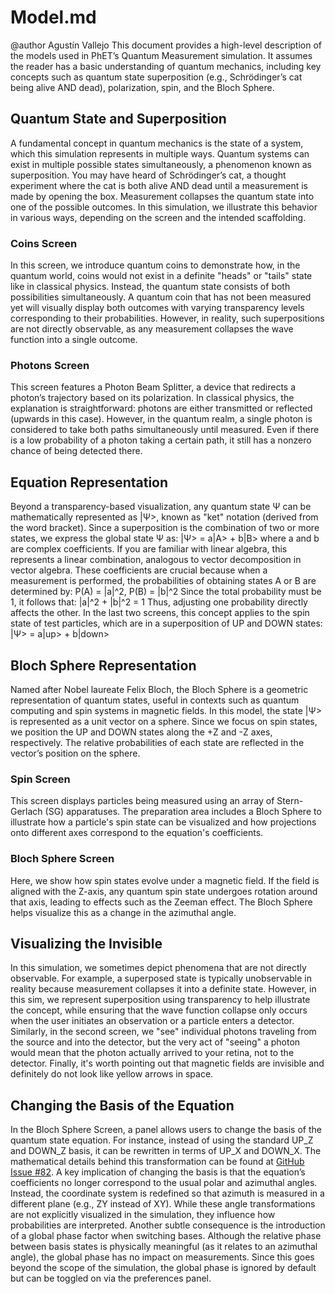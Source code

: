 # Model.md
@author Agustín Vallejo
This document provides a high-level description of the models used in PhET’s Quantum Measurement simulation. It assumes the reader has a basic understanding of quantum mechanics, including key concepts such as quantum state superposition (e.g., Schrödinger’s cat being alive AND dead), polarization, spin, and the Bloch Sphere.

## Quantum State and Superposition

A fundamental concept in quantum mechanics is the state of a system, which this simulation represents in multiple ways. Quantum systems can exist in multiple possible states simultaneously, a phenomenon known as superposition. You may have heard of Schrödinger’s cat, a thought experiment where the cat is both alive AND dead until a measurement is made by opening the box. Measurement collapses the quantum state into one of the possible outcomes. In this simulation, we illustrate this behavior in various ways, depending on the screen and the intended scaffolding.

### Coins Screen

In this screen, we introduce quantum coins to demonstrate how, in the quantum world, coins would not exist in a definite "heads" or "tails" state like in classical physics. Instead, the quantum state consists of both possibilities simultaneously. A quantum coin that has not been measured yet will visually display both outcomes with varying transparency levels corresponding to their probabilities. However, in reality, such superpositions are not directly observable, as any measurement collapses the wave function into a single outcome.

### Photons Screen

This screen features a Photon Beam Splitter, a device that redirects a photon’s trajectory based on its polarization. In classical physics, the explanation is straightforward: photons are either transmitted or reflected (upwards in this case). However, in the quantum realm, a single photon is considered to take both paths simultaneously until measured. Even if there is a low probability of a photon taking a certain path, it still has a nonzero chance of being detected there.

## Equation Representation

Beyond a transparency-based visualization, any quantum state Ψ can be mathematically represented as |Ψ>, known as "ket" notation (derived from the word bracket).
Since a superposition is the combination of two or more states, we express the global state Ψ as: |Ψ> = a|A> + b|B> where a and b are complex coefficients. If you are familiar with linear algebra, this represents a linear combination, analogous to vector decomposition in vector algebra.
These coefficients are crucial because when a measurement is performed, the probabilities of obtaining states A or B are determined by: P(A) = |a|^2, P(B) = |b|^2 Since the total probability must be 1, it follows that: |a|^2 + |b|^2 = 1 Thus, adjusting one probability directly affects the other.
In the last two screens, this concept applies to the spin state of test particles, which are in a superposition of UP and DOWN states: |Ψ> = a|up> + b|down>

## Bloch Sphere Representation

Named after Nobel laureate Felix Bloch, the Bloch Sphere is a geometric representation of quantum states, useful in contexts such as quantum computing and spin systems in magnetic fields.
In this model, the state |Ψ> is represented as a unit vector on a sphere. Since we focus on spin states, we position the UP and DOWN states along the +Z and -Z axes, respectively. The relative probabilities of each state are reflected in the vector’s position on the sphere.

### Spin Screen

This screen displays particles being measured using an array of Stern-Gerlach (SG) apparatuses. The preparation area includes a Bloch Sphere to illustrate how a particle's spin state can be visualized and how projections onto different axes correspond to the equation's coefficients.

### Bloch Sphere Screen

Here, we show how spin states evolve under a magnetic field. If the field is aligned with the Z-axis, any quantum spin state undergoes rotation around that axis, leading to effects such as the Zeeman effect. The Bloch Sphere helps visualize this as a change in the azimuthal angle.

## Visualizing the Invisible

In this simulation, we sometimes depict phenomena that are not directly observable. For example, a superposed state is typically unobservable in reality because measurement collapses it into a definite state. However, in this sim, we represent superposition using transparency to help illustrate the concept, while ensuring that the wave function collapse only occurs when the user initiates an observation or a particle enters a detector.
Similarly, in the second screen, we "see" individual photons traveling from the source and into the detector, but the very act of "seeing" a photon would mean that the photon actually arrived to your retina, not to the detector.
Finally, it's worth pointing out that magnetic fields are invisible and definitely do not look like yellow arrows in space.

## Changing the Basis of the Equation

In the Bloch Sphere Screen, a panel allows users to change the basis of the quantum state equation. For instance, instead of using the standard UP_Z and DOWN_Z basis, it can be rewritten in terms of UP_X and DOWN_X. The mathematical details behind this transformation can be found at [GitHub Issue #82](https://github.com/phetsims/quantum-measurement/issues/82).
A key implication of changing the basis is that the equation’s coefficients no longer correspond to the usual polar and azimuthal angles. Instead, the coordinate system is redefined so that azimuth is measured in a different plane (e.g., ZY instead of XY). While these angle transformations are not explicitly visualized in the simulation, they influence how probabilities are interpreted.
Another subtle consequence is the introduction of a global phase factor when switching bases. Although the relative phase between basis states is physically meaningful (as it relates to an azimuthal angle), the global phase has no impact on measurements. Since this goes beyond the scope of the simulation, the global phase is ignored by default but can be toggled on via the preferences panel.
